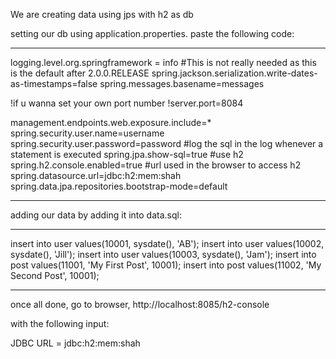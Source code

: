 We are creating data using jps with h2 as db

setting our db using application.properties. paste the following code:

---

logging.level.org.springframework = info
#This is not really needed as this is the default after 2.0.0.RELEASE
spring.jackson.serialization.write-dates-as-timestamps=false
spring.messages.basename=messages

!if u wanna set your own port number
!server.port=8084

management.endpoints.web.exposure.include=\*
spring.security.user.name=username
spring.security.user.password=password
#log the sql in the log whenever a statement is executed
spring.jpa.show-sql=true
#use h2
spring.h2.console.enabled=true
#url used in the browser to access h2
spring.datasource.url=jdbc:h2:mem:shah
spring.data.jpa.repositories.bootstrap-mode=default

---

adding our data by adding it into data.sql:

---

insert into user values(10001, sysdate(), 'AB');
insert into user values(10002, sysdate(), 'Jill');
insert into user values(10003, sysdate(), 'Jam');
insert into post values(11001, 'My First Post', 10001);
insert into post values(11002, 'My Second Post', 10001);

---

once all done, go to browser, http://localhost:8085/h2-console

with the following input:

JDBC URL = jdbc:h2:mem:shah
